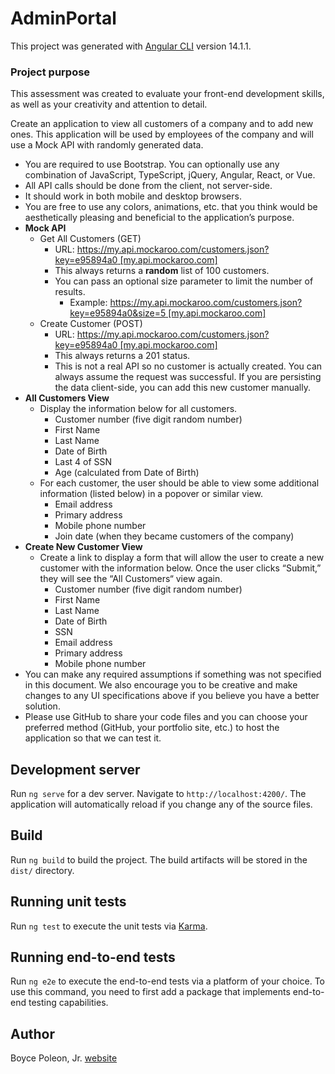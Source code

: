 # AdminPortal

This project was generated with [Angular CLI](https://github.com/angular/angular-cli) version 14.1.1.

### Project purpose
This assessment was created to evaluate your front-end development skills, as well as your creativity and attention to detail.

Create an application to view all customers of a company and to add new ones. This application will be used by employees of the company and will use a Mock API with randomly generated data.

- You are required to use Bootstrap. You can optionally use any combination of JavaScript, TypeScript, jQuery, Angular, React, or Vue.
- All API calls should be done from the client, not server-side.
- It should work in both mobile and desktop browsers.
- You are free to use any colors, animations, etc. that you think would be aesthetically pleasing and beneficial to the application’s purpose.
- **Mock API**
  - Get All Customers (GET)
    - URL: [https://my.api.mockaroo.com/customers.json?key=e95894a0 \[my.api.mockaroo.com\]](https://urldefense.com/v3/__https:/my.api.mockaroo.com/customers.json?key=e95894a0__;!!L71h-XYNnzc!zkAzOzHhln7qQj284ecCMf31UoKb9GBzdi6vACKER838U70ZOuoHoKWoXDHwrAhp$)
    - This always returns a **random** list of 100 customers.
    - You can pass an optional size parameter to limit the number of results.
      - Example: [https://my.api.mockaroo.com/customers.json?key=e95894a0&size=5 \[my.api.mockaroo.com\]](https://urldefense.com/v3/__https:/my.api.mockaroo.com/customers.json?key=e95894a0&size=5__;!!L71h-XYNnzc!zkAzOzHhln7qQj284ecCMf31UoKb9GBzdi6vACKER838U70ZOuoHoKWoXAI_XosO$)
  - Create Customer (POST)
    - URL: [https://my.api.mockaroo.com/customers.json?key=e95894a0 \[my.api.mockaroo.com\]](https://urldefense.com/v3/__https:/my.api.mockaroo.com/customers.json?key=e95894a0__;!!L71h-XYNnzc!zkAzOzHhln7qQj284ecCMf31UoKb9GBzdi6vACKER838U70ZOuoHoKWoXDHwrAhp$)
    - This always returns a 201 status.
    - This is not a real API so no customer is actually created. You can always assume the request was successful. If you are persisting the data client-side, you can add this new customer manually.
- **All Customers View**
  - Display the information below for all customers.
    - Customer number (five digit random number)
    - First Name
    - Last Name
    - Date of Birth
    - Last 4 of SSN
    - Age (calculated from Date of Birth)
  - For each customer, the user should be able to view some additional information (listed below) in a popover or similar view.
    - Email address
    - Primary address
    - Mobile phone number
    - Join date (when they became customers of the company)
- **Create New Customer View**
  - Create a link to display a form that will allow the user to create a new customer with the information below. Once the user clicks “Submit,” they will see the “All Customers“ view again.
    - Customer number (five digit random number)
    - First Name
    - Last Name
    - Date of Birth
    - SSN
    - Email address
    - Primary address
    - Mobile phone number
- You can make any required assumptions if something was not specified in this document. We also encourage you to be creative and make changes to any UI specifications above if you believe you have a better solution.
- Please use GitHub to share your code files and you can choose your preferred method (GitHub, your portfolio site, etc.) to host the application so that we can test it.


## Development server

Run `ng serve` for a dev server. Navigate to `http://localhost:4200/`. The application will automatically reload if you change any of the source files.

## Build

Run `ng build` to build the project. The build artifacts will be stored in the `dist/` directory.

## Running unit tests

Run `ng test` to execute the unit tests via [Karma](https://karma-runner.github.io).

## Running end-to-end tests

Run `ng e2e` to execute the end-to-end tests via a platform of your choice. To use this command, you need to first add a package that implements end-to-end testing capabilities.

## Author
Boyce Poleon, Jr. [website](https://boyce.pro)
